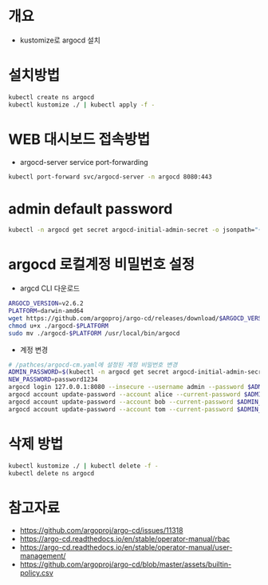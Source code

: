 # 개요
* kustomize로 argocd 설치

# 설치방법
```bash
kubectl create ns argocd
kubectl kustomize ./ | kubectl apply -f -
```

# WEB 대시보드 접속방법
* argocd-server service port-forwarding
```bash
kubectl port-forward svc/argocd-server -n argocd 8080:443
```

# admin default password
```bash
kubectl -n argocd get secret argocd-initial-admin-secret -o jsonpath="{.data.password}" | base64 -d; echo
```

# argocd 로컬계정 비밀번호 설정
* argcd CLI 다운로드
```bash
ARGOCD_VERSION=v2.6.2
PLATFORM=darwin-amd64
wget https://github.com/argoproj/argo-cd/releases/download/$ARGOCD_VERSION/argocd-$PLATFORM
chmod u+x ./argocd-$PLATFORM
sudo mv ./argocd-$PLATFORM /usr/local/bin/argocd
```

* 계정 변경
```bash
# /pathces/argocd-cm.yaml에 설정된 계정 비밀번호 변경
ADMIN_PASSWORD=$(kubectl -n argocd get secret argocd-initial-admin-secret -o jsonpath="{.data.password}" | base64 -d)
NEW_PASSWORD=password1234
argocd login 127.0.0.1:8080 --insecure --username admin --password $ADMIN_PASSWORD
argocd account update-password --account alice --current-password $ADMIN_PASSWORD --new-password $NEW_PASSWORD
argocd account update-password --account bob --current-password $ADMIN_PASSWORD --new-password $NEW_PASSWORD
argocd account update-password --account tom --current-password $ADMIN_PASSWORD --new-password $NEW_PASSWORD
```

# 삭제 방법
```bash
kubectl kustomize ./ | kubectl delete -f -
kubectl delete ns argocd
```

# 참고자료
* https://github.com/argoproj/argo-cd/issues/11318
* https://argo-cd.readthedocs.io/en/stable/operator-manual/rbac
* https://argo-cd.readthedocs.io/en/stable/operator-manual/user-management/
* https://github.com/argoproj/argo-cd/blob/master/assets/builtin-policy.csv